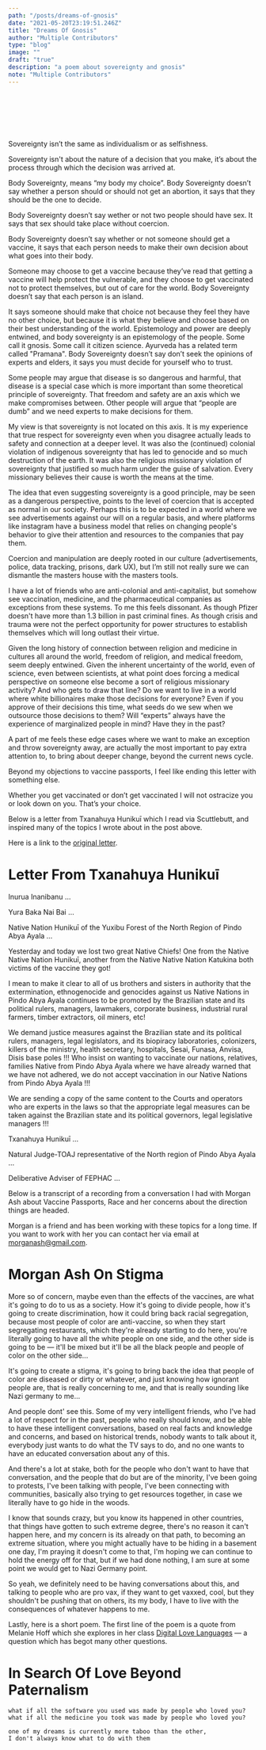 ```yaml
---
path: "/posts/dreams-of-gnosis"
date: "2021-05-20T23:19:51.246Z"
title: "Dreams Of Gnosis"
author: "Multiple Contributors"
type: "blog"
image: ""
draft: "true"
description: "a poem about sovereignty and gnosis"
note: "Multiple Contributors"
---
```


<div style="height:80px"></div>

Sovereignty isn’t the same as individualism or as selfishness. 

Sovereignty isn't about the nature of a decision that you make, it’s about the process through which the decision was arrived at.

Body Sovereignty, means “my body my choice”. Body Sovereignty doesn’t say whether a person should or should not get an abortion, it says that they should be the one to decide.

Body Sovereignty doesn’t say wether or not two people should have sex. It says that sex should take place without coercion. 

Body Sovereignty doesn’t say whether or not someone should get a vaccine, it says that each person needs to make their own decision about what goes into their body. 

Someone may choose to get a vaccine because they’ve read that getting a vaccine will help protect the vulnerable, and they choose to get vaccinated not to protect themselves, but out of care for the world. Body Sovereignty doesn’t say that each person is an island. 

It says someone should make that choice not because they feel they have no other choice, but because it is what they believe and choose based on their best understanding of the world. Epistemology and power are deeply entwined, and body sovereignty is an epistemology of the people. Some call it gnosis. Some call it citizen science. Ayurveda has a related term called "Pramana". Body Sovereignty doesn’t say don’t seek the opinions of experts and elders, it says you must decide for yourself who to trust.

Some people may argue that disease is so dangerous and harmful, that disease is a special case which is more important than some theoretical principle of sovereignty. That freedom and safety are an axis which we make compromises between. Other people will argue that “people are dumb” and we need experts to make decisions for them. 

My view is that sovereignty is not located on this axis. It is my experience that true respect for sovereignty even when you disagree actually leads to safety and connection at a deeper level. It was also the (continued) colonial violation of indigenous sovereignty that has led to genocide and so much destruction of the earth. It was also the religious missionary violation of sovereignty that justified so much harm under the guise of salvation. Every missionary believes their cause is worth the means at the time. 

The idea that even suggesting sovereignty is a good principle, may be seen as a dangerous perspective, points to the level of coercion that is accepted as normal in our society. Perhaps this is to be expected in a world where we see advertisements against our will on a regular basis, and where platforms like instagram have a business model that relies on changing people's behavior to give their attention and resources to the companies that pay them.

Coercion and manipulation are deeply rooted in our culture (advertisements, police, data tracking, prisons, dark UX), but I’m still not really sure we can dismantle the masters house with the masters tools. 

I have a lot of friends who are anti-colonial and anti-capitalist, but somehow see vaccination, medicine, and the pharmaceutical companies as exceptions from these systems. To me this feels dissonant.  As though Pfizer doesn't have more than 1.3 billion in past criminal fines. As though crisis and trauma were not the perfect opportunity for power structures to establish themselves which will long outlast their virtue. 

Given the long history of connection between religion and medicine in cultures all around the world, freedom of religion, and medical freedom, seem deeply entwined. Given the inherent uncertainty of the world, even of science, even between scientists, at what point does forcing a medical perspective on someone else become a sort of religious missionary activity? And who gets to draw that line? Do we want to live in a world where white billionaires make those decisions for everyone? Even if you approve of their decisions this time, what seeds do we sew when we outsource those decisions to them? Will “experts” always have the experience of marginalized people in mind? Have they in the past?

A part of me feels these edge cases where we want to make an exception and throw sovereignty away, are actually the most important to pay extra attention to, to bring about deeper change, beyond the current news cycle. 

Beyond my objections to vaccine passports, I feel like ending this letter with something else. 

Whether you get vaccinated or don’t get vaccinated I will not ostracize you or look down on you. That’s your choice.

<div class="blackpagebreak"></div>

Below is a letter from Txanahuya Hunikuī which I read via Scuttlebutt, 
and inspired many of the topics I wrote about in the post above.

Here is a link to the <a href="https://www.facebook.com/groups/2780811705491593/permalink/2789219701317460">original letter</a>.

<div class="blackpagebreak"></div>


# Letter From Txanahuya Hunikuī 

Inurua Inanibanu …

Yura Baka Nai Bai …

Native Nation Hunikuī of the Yuxibu Forest of the North Region of Pindo Abya Ayala …

Yesterday and today we lost two great Native Chiefs! One from the Native Native Nation Hunikuī, another from the Native Native Nation Katukina both victims of the vaccine they got!

I mean to make it clear to all of us brothers and sisters in authority that the extermination, ethnogenocide and genocides against us Native Nations in Pindo Abya Ayala continues to be promoted by the Brazilian state and its political rulers, managers, lawmakers, corporate business, industrial rural farmers, timber extractors, oil miners, etc!

We demand justice measures against the Brazilian state and its political rulers, managers, legal legislators, and its biopiracy laboratories, colonizers, killers of the ministry, health secretary, hospitals, Sesai, Funasa, Anvisa, Disis base poles !!! Who insist on wanting to vaccinate our nations, relatives, families Native from Pindo Abya Ayala where we have already warned that we have not adhered, we do not accept vaccination in our Native Nations from Pindo Abya Ayala !!!

We are sending a copy of the same content to the Courts and operators who are experts in the laws so that the appropriate legal measures can be taken against the Brazilian state and its political governors, legal legislative managers !!!

Txanahuya Hunikuī …

Natural Judge-TOAJ representative of the North region of Pindo Abya Ayala …

Deliberative Adviser of FEPHAC …


<div class="blackpagebreak"></div>

Below is a transcript of a recording from a conversation I had with Morgan Ash
about Vaccine Passports, Race and her concerns about the direction things are headed.

Morgan is a friend and has been working with these topics for a long time. 
If you want to work with her you can contact her via email at morganash@gmail.com.

<div class="blackpagebreak"></div>

# Morgan Ash On Stigma

More so of concern, maybe even than the effects of the vaccines, are what it's going to do to us as a society.
How it's going to divide people, 
how it's going to create discrimination,
how it could bring back racial segregation, 
because most people of color are anti-vaccine,
so when they start segregating restaurants, 
which they're already starting to do here,
you're literally going to have all the white people on one side, 
and the other side is going to be &mdash; it'll be mixed 
but it'll be all the black people and people of color on the other side...

It's going to create a stigma, 
it's going to bring back the idea that people of color are diseased
or dirty or whatever, and just knowing how ignorant people are, 
that is really concerning to me, 
and that is really sounding like Nazi germany to me...

And people dont' see this.
Some of my very intelligent friends, 
who I've had a lot of respect for in the past,
people who really should know, 
and be able to have these intelligent conversations,
based on real facts and knowledge and concerns, 
and based on historical trends,
nobody wants to talk about it, 
everybody just wants to do what the TV says to do, 
and no one wants to have an educated conversation about any of this.

And there's a lot at stake,
both for the people who don't want to have that conversation,
and the people that do but are of the minority,
I've been going to protests, I've been talking with people, 
I've been connecting with communities,
basically also trying to get resources together,
in case we literally have to go hide in the woods.

I know that sounds crazy, 
but you know its happened in other countries, that things have gotten to such extreme degree,
there's no reason it can't happen here, 
and my concern is its already on that path, 
to becoming an extreme situation,
where you might actually have to be hiding in a basement one day, 
I'm praying it doesn't come to that, 
I'm hoping we can continue to hold the energy off for that,
but if we had done nothing, 
I am sure at some point we would get to Nazi Germany point.

So yeah, we definitely need to be having conversations about this,
and talking to people who are pro vax, 
if they want to get vaxxed, cool, 
but they shouldn't be pushing that on others, 
its my body, 
I have to live with the consequences of whatever happens to me. 


<div class="blackpagebreak"></div>

Lastly, here is a short poem.
The first line of the poem is a quote from Melanie Hoff which she explores
in her class <a href="https://lovelanguages.melaniehoff.com/">Digital Love Languages</a> &mdash; a question which has begot many other questions. 

<div class="blackpagebreak"></div>

# In Search Of Love Beyond Paternalism
```
what if all the software you used was made by people who loved you?
what if all the medicine you took was made by people who loved you?

one of my dreams is currently more taboo than the other, 
I don't always know what to do with them
```

